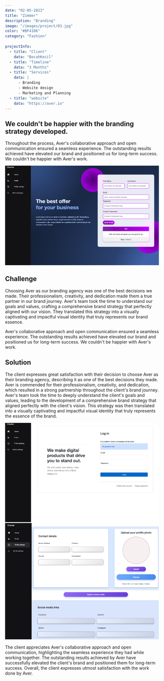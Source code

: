 ```yaml
---
date: "02-05-2023"
title: "Zimmer"
description: "Branding"
image: "/images/project/03.jpg"
color: "#BF4106"
category: "Fashion"

projectInfo:
  - title: "Client"
    data: "BocahKecil"
  - title: "Timeline"
    data: "3 Months"
  - title: "Services"
    data: |
      - Branding
      - Website design
      - Marketing and Planning
  - title: "website"
    data: "https://aver.io"
---
```


## We couldn't be happier with the branding strategy developed.

Throughout the process, Aver's collaborative approach and open communication ensured a seamless experience. The outstanding results achieved have elevated our brand and positioned us for long-term success. We couldn't be happier with Aver's work.

![Zimmer 02.](/images/project/03-02.jpg)

## Challenge

Choosing Aver as our branding agency was one of the best decisions we made. Their professionalism, creativity, and dedication made them a true partner in our brand journey. Aver's team took the time to understand our goals and values, crafting a comprehensive brand strategy that perfectly aligned with our vision. They translated this strategy into a visually captivating and impactful visual identity that truly represents our brand essence.

Aver's collaborative approach and open communication ensured a seamless experience. The outstanding results achieved have elevated our brand and positioned us for long-term success. We couldn't be happier with Aver's work.


## Solution

The client expresses great satisfaction with their decision to choose Aver as their branding agency, describing it as one of the best decisions they made. Aver is commended for their professionalism, creativity, and dedication, which resulted in a strong partnership throughout the client's brand journey. Aver's team took the time to deeply understand the client's goals and values, leading to the development of a comprehensive brand strategy that aligned perfectly with the client's vision. This strategy was then translated into a visually captivating and impactful visual identity that truly represents the essence of the brand.

<div class="image columns-1 sm:columns-2 gap-8">

![Zimmer 01.](/images/project/03-01.jpg)
![Zimmer 03.](/images/project/03-03.jpg)
</div>

The client appreciates Aver's collaborative approach and open communication, highlighting the seamless experience they had while working together. The outstanding results achieved by Aver have successfully elevated the client's brand and positioned them for long-term success. Overall, the client expresses utmost satisfaction with the work done by Aver.